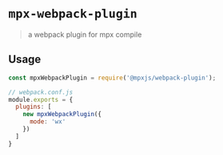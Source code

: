 # `mpx-webpack-plugin`

> a webpack plugin for mpx compile

## Usage

```js
const mpxWebpackPlugin = require('@mpxjs/webpack-plugin');

// webpack.conf.js
module.exports = {
  plugins: [
    new mpxWebpackPlugin({
      mode: 'wx'
    })
  ]
}
```
